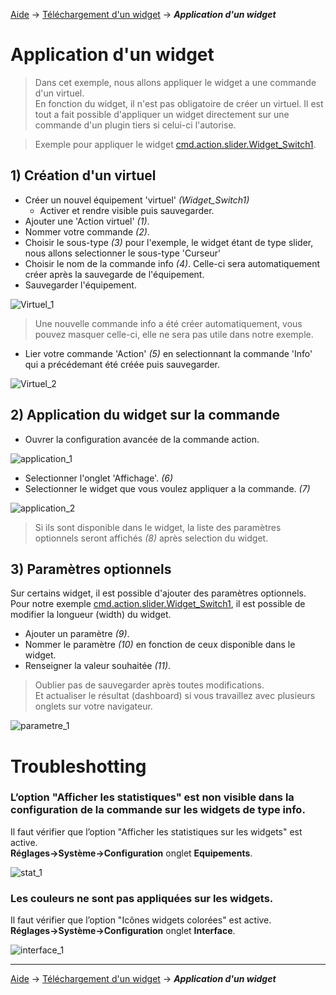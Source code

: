 <a href="../">Aide</a> → <a href="./download">Téléchargement d'un widget</a> → ***Application d'un widget***

# Application d'un widget

> Dans cet exemple, nous allons appliquer le widget a une commande d'un virtuel.<br>
> En fonction du widget, il n'est pas obligatoire de créer un virtuel. Il est tout a fait possible d'appliquer un widget directement sur une commande d'un plugin tiers si celui-ci l'autorise.

> Exemple pour appliquer le widget [cmd.action.slider.Widget_Switch1]({{site.url}}/documentation/{{site.widget}}/fr_FR/action/slider/cmd.action.slider.Widget_Switch1).

## 1) Création d'un virtuel
- Créer un nouvel équipement 'virtuel' *(Widget_Switch1)*
  - Activer et rendre visible puis sauvegarder.
- Ajouter une 'Action virtuel' *(1)*.
- Nommer votre commande *(2)*.
- Choisir le sous-type *(3)* pour l'exemple, le widget étant de type slider, nous allons selectionner le sous-type 'Curseur'
- Choisir le nom de la commande info *(4)*. Celle-ci sera automatiquement créer après la sauvegarde de l'équipement.
- Sauvegarder l'équipement.

<img src="../{{site.img}}/virtuel_1.png" alt="Virtuel_1" />

> Une nouvelle commande info a été créer automatiquement, vous pouvez masquer celle-ci, elle ne sera pas utile dans notre exemple.

- Lier votre commande 'Action' *(5)* en selectionnant la commande 'Info' qui a précédemant été créée puis sauvegarder.

<img src="../{{site.img}}/virtuel_2.png" alt="Virtuel_2" />

## 2) Application du widget sur la commande

- Ouvrer la configuration avancée de la commande action.

<img src="../{{site.img}}/application_1.png" alt="application_1" />

- Selectionner l'onglet 'Affichage'. *(6)*
- Selectionner le widget que vous voulez appliquer a la commande. *(7)*

<img src="../{{site.img}}/application_2.png" alt="application_2" />

> Si ils sont disponible dans le widget, la liste des paramètres optionnels seront affichés *(8)* après selection du widget.

## 3) Paramètres optionnels

Sur certains widget, il est possible d'ajouter des paramètres optionnels.<br>
Pour notre exemple [cmd.action.slider.Widget_Switch1]({{site.url}}/documentation/{{site.widget}}/fr_FR/action/slider/cmd.action.slider.Widget_Switch1), il est possible de modifier la longueur (width) du widget.

- Ajouter un paramètre *(9)*.
- Nommer le paramètre *(10)* en fonction de ceux disponible dans le widget.
- Renseigner la valeur souhaitée *(11)*.

> Oublier pas de sauvegarder après toutes modifications.<br>
> Et actualiser le résultat (dashboard) si vous travaillez avec plusieurs onglets sur votre navigateur.

<img src="../{{site.img}}/parametre_1.png" alt="parametre_1" />

# Troubleshotting

### L’option "Afficher les statistiques" est non visible dans la configuration de la commande sur les widgets de type info.
Il faut vérifier que l’option "Afficher les statistiques sur les widgets" est active.<br>
**Réglages→Système→Configuration** onglet **Equipements**.

<img src="../{{site.img}}/stat_1.png" alt="stat_1" />

### Les couleurs ne sont pas appliquées sur les widgets.
Il faut vérifier que l’option "Icônes widgets colorées" est active.<br>
**Réglages→Système→Configuration** onglet **Interface**.

<img src="../{{site.img}}/interface_1.png" alt="interface_1" />







<hr />

<a href="../">Aide</a> → <a href="./download">Téléchargement d'un widget</a> → ***Application d'un widget***